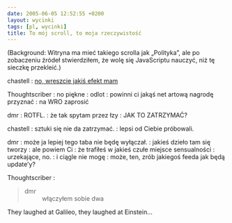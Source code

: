 ```yaml
---
date: 2005-06-05 12:52:55 +0200
layout: wycinki
tags: [pl, wycinki]
title: To mój scroll, to moja rzeczywistość
---
```


(Background: Witryna ma mieć takiego scrolla jak „Polityka”, ale po zobaczeniu źródeł stwierdziłem, że wolę się JavaScriptu nauczyć, niż tę sieczkę przekleić.)

chastell
: [no, wreszcie jakiś efekt mam](wycinki/scroll.html 'to tylko takie poletko doświadczalne')

Thoughtscriber
: no piękne
: odlot
: powinni ci jakąś net artową nagrodę przyznać
: na WRO zaprosić

dmr
: ROTFL.
: że tak spytam przez łzy
: JAK TO ZATRZYMAĆ?

chastell
: sztuki się nie da zatrzymać.
: lepsi od Ciebie próbowali.

dmr
: może ja lepiej tego taba nie będę wyłączał.
: jakieś dzieło tam się tworzy
: ale powiem Ci
: że trafiłeś w jakieś czułe miejsce sensualności
: urzekające, no.
: i ciągle nie mogę
: może, ten, zrób jakiegoś feeda jak będą update’y?

Thoughtscriber
: <blockquote><dl><dt>dmr</dt><dd>włączyłem sobie dwa</dd></dl></blockquote>

They laughed at Galileo, they laughed at Einstein…

